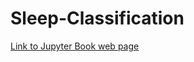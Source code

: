 # Sleep-Classification

[Link to Jupyter Book web page](https://weldonj.github.io/CA4015_Assignment_2/Intro_and_Desc_of_Data.html)
